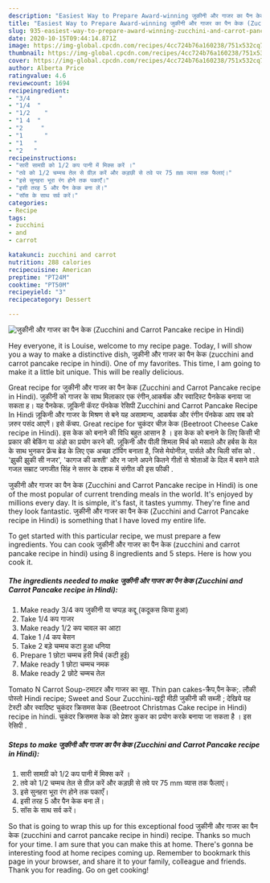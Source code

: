 ```yaml
---
description: "Easiest Way to Prepare Award-winning जुकीनी और गाजर का पैन केक (Zucchini and Carrot Pancake recipe in Hindi)"
title: "Easiest Way to Prepare Award-winning जुकीनी और गाजर का पैन केक (Zucchini and Carrot Pancake recipe in Hindi)"
slug: 935-easiest-way-to-prepare-award-winning-zucchini-and-carrot-pancake-recipe-in-hindi
date: 2020-10-15T09:44:14.871Z
image: https://img-global.cpcdn.com/recipes/4cc724b76a160238/751x532cq70/जुकीनी-और-गाजर-का-पैन-केक-zucchini-and-carrot-pancake-recipe-in-hindi-recipe-main-photo.jpg
thumbnail: https://img-global.cpcdn.com/recipes/4cc724b76a160238/751x532cq70/जुकीनी-और-गाजर-का-पैन-केक-zucchini-and-carrot-pancake-recipe-in-hindi-recipe-main-photo.jpg
cover: https://img-global.cpcdn.com/recipes/4cc724b76a160238/751x532cq70/जुकीनी-और-गाजर-का-पैन-केक-zucchini-and-carrot-pancake-recipe-in-hindi-recipe-main-photo.jpg
author: Alberta Price
ratingvalue: 4.6
reviewcount: 1694
recipeingredient:
- "3/4        "
- "1/4  "
- "1/2    "
- "1 4  "
- "2     "
- "1      "
- "1   "
- "2   "
recipeinstructions:
- "सारी सामग्री को 1/2 कप पानी में मिक्स करें ।"
- "तवे को 1/2 चम्मच तेल से ग्रीज़ करें और कड़छी से तवे पर 75 mm व्यास तक फैलाएं।"
- "इसे सुनहरा भूरा रंग होने तक पकाएँ।"
- "इसी तरह 5 और पैन केक बना लें।"
- "सॉस के साथ सर्व करें।"
categories:
- Recipe
tags:
- zucchini
- and
- carrot

katakunci: zucchini and carrot 
nutrition: 288 calories
recipecuisine: American
preptime: "PT24M"
cooktime: "PT50M"
recipeyield: "3"
recipecategory: Dessert

---
```



![जुकीनी और गाजर का पैन केक (Zucchini and Carrot Pancake recipe in Hindi)](https://img-global.cpcdn.com/recipes/4cc724b76a160238/751x532cq70/जुकीनी-और-गाजर-का-पैन-केक-zucchini-and-carrot-pancake-recipe-in-hindi-recipe-main-photo.jpg)

Hey everyone, it is Louise, welcome to my recipe page. Today, I will show you a way to make a distinctive dish, जुकीनी और गाजर का पैन केक (zucchini and carrot pancake recipe in hindi). One of my favorites. This time, I am going to make it a little bit unique. This will be really delicious.

Great recipe for जुकीनी और गाजर का पैन केक (Zucchini and Carrot Pancake recipe in Hindi). जुकीनी को गाजर के साथ मिलाकार एक रंगीन,आकर्षक और स्वादिस्ट पैनकेक बनाया जा सकता ह। यह पैनकेक. ज़ूकिनी कॅरट पॅनकेक रेसिपी Zucchini and Carrot Pancake Recipe In Hindi ज़ूकिनी और गाजर के मिश्रण से बने यह असामान्य, आकर्षक और रंगीन पॅनकेक आप सब को ज़रुर पसंद आएगें। इसे कॅचप. Great recipe for चुकंदर चीज़ केक (Beetroot Cheese Cake recipe in Hindi). इस केक को बनाने की विधि बहुत आसान है । इस केक को बनाने के लिए किसी भी प्रकार की बेकिंग या अंडो का प्रयोग करने की. ज़ूकिनी और पीली शिमला मिर्च को मसाले और हर्बस के मेल के साथ भुनकर फ्रेंच ब्रेड के लिए एक अच्छा टॉपिंग बनाता है, जिसे मेयोनीज़, पार्सले और चिली सॉस को . &#39;झुकी झुकी सी नजर&#39;, &#39;कागज की कश्ती&#39; और न जाने अपने कितने गीतों से श्रोताओं के दिल में बसने वाले गजल सम्राट जगजीत सिंह ने सत्तर के दशक में संगीत की इस फीकी .

जुकीनी और गाजर का पैन केक (Zucchini and Carrot Pancake recipe in Hindi) is one of the most popular of current trending meals in the world. It's enjoyed by millions every day. It is simple, it's fast, it tastes yummy. They're fine and they look fantastic. जुकीनी और गाजर का पैन केक (Zucchini and Carrot Pancake recipe in Hindi) is something that I have loved my entire life.


To get started with this particular recipe, we must prepare a few ingredients. You can cook जुकीनी और गाजर का पैन केक (zucchini and carrot pancake recipe in hindi) using 8 ingredients and 5 steps. Here is how you cook it.

<!--inarticleads1-->

##### The ingredients needed to make जुकीनी और गाजर का पैन केक (Zucchini and Carrot Pancake recipe in Hindi):

1. Make ready 3/4 कप जुकीनी या चप्पड़ कद्दू (कदूकस किया हुआ)
1. Take 1/4 कप गाजर
1. Make ready 1/2 कप चावल का आटा
1. Take 1 /4 कप बेसन
1. Take 2 बड़े चम्मच कटा हुआ धनिया
1. Prepare 1 छोटा चम्मच हरी मिर्च (कटी हुई)
1. Make ready 1 छोटा चम्मच नमक
1. Make ready 2 छोटे चम्मच तेल


Tomato N Carrot Soup-टमाटर और गाजर का सूप. Thin pan cakes-क्रैप,पैन केक;. लौकी पोस्तो Hindi recipe; Sweet and Sour Zucchini-खट्टी मीठी जुकीनी की सब्जी ; देखिये यह टेस्टी और स्वादिष्ट चुकंदर क्रिसमस केक (Beetroot Christmas Cake recipe in Hindi) recipe in hindi. चुकंदर क्रिसमस केक को प्रेशर कुकर का प्रयोग करके बनाया जा सकता है । इस रेसिपी . 

<!--inarticleads2-->

##### Steps to make जुकीनी और गाजर का पैन केक (Zucchini and Carrot Pancake recipe in Hindi):

1. सारी सामग्री को 1/2 कप पानी में मिक्स करें ।
1. तवे को 1/2 चम्मच तेल से ग्रीज़ करें और कड़छी से तवे पर 75 mm व्यास तक फैलाएं।
1. इसे सुनहरा भूरा रंग होने तक पकाएँ।
1. इसी तरह 5 और पैन केक बना लें।
1. सॉस के साथ सर्व करें।




So that is going to wrap this up for this exceptional food जुकीनी और गाजर का पैन केक (zucchini and carrot pancake recipe in hindi) recipe. Thanks so much for your time. I am sure that you can make this at home. There's gonna be interesting food at home recipes coming up. Remember to bookmark this page in your browser, and share it to your family, colleague and friends. Thank you for reading. Go on get cooking!
